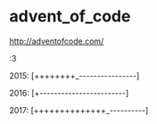 # advent_of_code
http://adventofcode.com/

:3


2015: [++++++++_----------------]

2016: [+------------------------]

2017: [++++++++++++++_----------]
